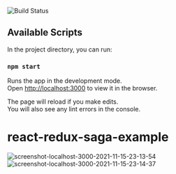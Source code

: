 
![Build Status](https://travis-ci.org/joemccann/dillinger.svg?branch=master)

## Available Scripts

In the project directory, you can run:

### `npm start`

Runs the app in the development mode.\
Open [http://localhost:3000](http://localhost:3000) to view it in the browser.

The page will reload if you make edits.\
You will also see any lint errors in the console.
# react-redux-saga-example

<img src="https://i.ibb.co/qrf9y8t/screenshot-localhost-3000-2021-11-15-23-13-54.png" alt="screenshot-localhost-3000-2021-11-15-23-13-54" border="0">
<img src="https://i.ibb.co/LPgR78w/screenshot-localhost-3000-2021-11-15-23-14-37.png" alt="screenshot-localhost-3000-2021-11-15-23-14-37" border="0">
